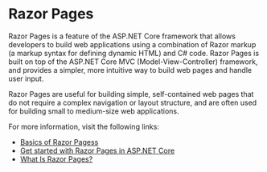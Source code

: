 # Razor Pages

Razor Pages is a feature of the ASP.NET Core framework that allows developers to build web applications using a combination of Razor markup (a markup syntax for defining dynamic HTML) and C# code. Razor Pages is built on top of the ASP.NET Core MVC (Model-View-Controller) framework, and provides a simpler, more intuitive way to build web pages and handle user input.

Razor Pages are useful for building simple, self-contained web pages that do not require a complex navigation or layout structure, and are often used for building small to medium-size web applications.

For more information, visit the following links:

- [Basics of Razor Pagess](https://www.jetbrains.com/dotnet/guide/tutorials/basics/razor-pages/)
- [Get started with Razor Pages in ASP.NET Core](https://learn.microsoft.com/en-us/aspnet/core/tutorials/razor-pages/?view=aspnetcore-7.0)
- [What Is Razor Pages?](https://www.learnrazorpages.com/)
